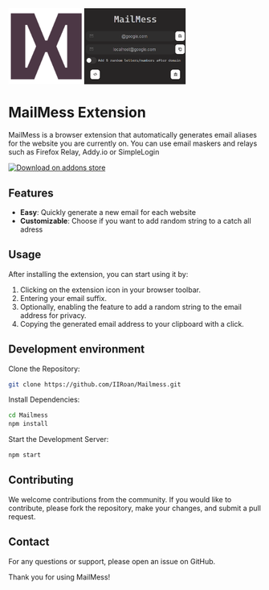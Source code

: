 <div style="display:flex;">
    <img src="https://github.com/IIRoan/Mailmess/blob/main/public/logo192.png?raw=true" alt="Logo" style="width:30%;">
    <img src="https://github.com/IIRoan/Mailmess/blob/main/public/screenshot.png?raw=true" alt="Screenshot" style="width:40%;">
</div>

# MailMess Extension 

MailMess is a browser extension that automatically generates email aliases for the website you are currently on.  You can use email maskers and relays such as Firefox Relay, Addy.io or SimpleLogin


<a href="https://addons.mozilla.org/en-US/firefox/addon/mailmess/">
  <img src="public/media/badge.png" alt="Download on addons store"></img>
</a>


## Features

- **Easy**: Quickly generate a new email for each website
- **Customizable**: Choose if you want to add random string to a catch all adress

## Usage

After installing the extension, you can start using it by:

1. Clicking on the extension icon in your browser toolbar.
2. Entering your email suffix.
3. Optionally, enabling the feature to add a random string to the email address for privacy.
4. Copying the generated email address to your clipboard with a click.

## Development environment

Clone the Repository:

   ```bash
   git clone https://github.com/IIRoan/Mailmess.git
   ```

Install Dependencies:

```bash
cd Mailmess
npm install
```

Start the Development Server:

```bash
npm start
```
## Contributing

We welcome contributions from the community. If you would like to contribute, please fork the repository, make your changes, and submit a pull request.

## Contact

For any questions or support, please open an issue on GitHub.

Thank you for using MailMess!
